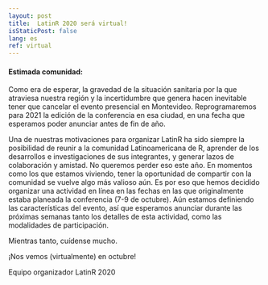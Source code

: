 ```yaml
---
layout: post
title:  LatinR 2020 será virtual!
isStaticPost: false
lang: es
ref: virtual
---
```



#### Estimada comunidad:

Como era de esperar, la gravedad de la situación sanitaria por la que atraviesa nuestra región y la incertidumbre que genera hacen inevitable tener que cancelar el evento presencial en Montevideo. Reprogramaremos para 2021 la edición de la conferencia en esa ciudad, en una fecha que esperamos poder anunciar antes de fin de año.

Una de nuestras motivaciones para organizar LatinR ha sido siempre la posibilidad de reunir a la comunidad Latinoamericana de R, aprender de los desarrollos e investigaciones de sus integrantes, y generar lazos de colaboración y amistad. No queremos perder eso este año. En momentos como los que estamos viviendo, tener la oportunidad de compartir con la comunidad se vuelve algo más valioso aún. Es por eso que hemos decidido organizar una actividad en línea en las fechas en las que originalmente estaba planeada la conferencia (7-9 de octubre). Aún estamos definiendo las características del evento, así que esperamos anunciar durante las próximas semanas tanto los detalles de esta actividad, como las modalidades de participación. 

Mientras tanto, cuídense mucho. 

¡Nos vemos (virtualmente) en octubre!

Equipo organizador LatinR 2020